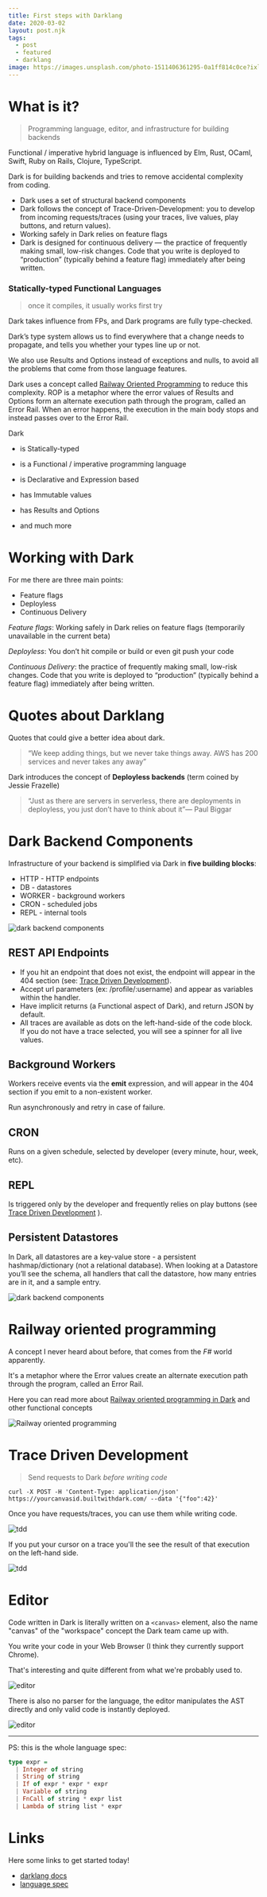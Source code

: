 ```yaml
---
title: First steps with Darklang
date: 2020-03-02
layout: post.njk
tags:
  - post
  - featured
  - darklang
image: https://images.unsplash.com/photo-1511406361295-0a1ff814c0ce?ixlib=rb-1.2.1&ixid=eyJhcHBfaWQiOjEyMDd9&auto=format&fit=crop&w=250&q=40
---
```


# What is it?

> Programming language, editor, and infrastructure for building backends

Functional / imperative hybrid language is influenced by  Elm, Rust, OCaml, Swift, Ruby on Rails, Clojure, TypeScript.

Dark is for building backends and tries to remove accidental complexity from coding.

- Dark uses a set of structural backend components
- Dark follows the concept of Trace-Driven-Development: you to develop from incoming requests/traces (using your traces, live values, play buttons, and return values).
- Working safely in Dark relies on feature flags
- Dark is designed for continuous delivery — the practice of frequently making small, low-risk changes. Code that you write is deployed to “production” (typically behind a feature flag) immediately after being written.


### Statically-typed Functional Languages

> once it compiles, it usually works first try

Dark takes influence from FPs, and Dark programs are fully type-checked.

Dark’s type system allows us to find everywhere that a change needs to propagate, and tells you whether your types line up or not.

We also use Results and Options instead of exceptions and nulls, to avoid all the problems that come from those language features.

Dark uses a concept called [Railway Oriented Programming](https://fsharpforfunandprofit.com/posts/recipe-part2/) to reduce this complexity. ROP is a metaphor where the error values of Results and Options form an alternate execution path through the program, called an Error Rail. When an error happens, the execution in the main body stops and instead passes over to the Error Rail.

Dark

- is Statically-typed

- is a Functional / imperative programming language

- is Declarative and Expression based

- has Immutable values

- has Results and Options

- and much more

# Working with Dark

For me there are three main points:

- Feature flags
- Deployless
- Continuous Delivery


*Feature flags*: Working safely in Dark relies on feature flags (temporarily unavailable in the current beta)

*Deployless*: You don’t hit compile or build or even git push your code

*Continuous Delivery*: the practice of frequently making small, low-risk changes. Code that you write is deployed to “production” (typically behind a feature flag) immediately after being written.


# Quotes about Darklang

Quotes that could give a better idea about dark.

> “We keep adding things, but we never take things away. AWS has 200 services and never takes any away”

Dark introduces the concept of **Deployless backends** (term coined by Jessie Frazelle)

> “Just as there are servers in serverless, there are deployments in deployless, you just don’t have to think about it”— Paul Biggar


# Dark Backend Components

Infrastructure of your backend is simplified via Dark in **five building blocks**:
- HTTP - HTTP endpoints
- DB - datastores
- WORKER - background workers
- CRON - scheduled jobs
- REPL - internal tools

![dark backend components](/assets/images/posts/dark/backend-components.png)

## REST API Endpoints

* If you hit an endpoint that does not exist, the endpoint will appear in the 404 section (see: [Trace Driven Development](https://darklang.github.io/docs/trace-driven-development)).
* Accept url parameters (ex: /profile/:username) and appear as variables within the handler.
* Have implicit returns (a Functional aspect of Dark), and return JSON by default.
* All traces are available as dots on the left-hand-side of the code block. If you do not have a trace selected, you will see a spinner for all live values.

## Background Workers

Workers receive events via the **emit** expression, and will appear in the 404 section if you emit to a non-existent worker.

Run asynchronously and retry in case of failure.

## CRON

Runs on a given schedule, selected by developer (every minute, hour, week, etc).

## REPL

Is triggered only by the developer and frequently relies on play buttons (see  [Trace Driven Development](https://darklang.github.io/docs/trace-driven-development) ).

## Persistent Datastores

In Dark, all datastores are a key-value store - a persistent hashmap/dictionary (not a relational database). When looking at a Datastore you’ll see the schema, all handlers that call the datastore, how many entries are in it, and a sample entry.

![dark backend components](/assets/images/posts/dark/datastores.png)

# Railway oriented programming

A concept I never heard about before, that comes from the *F#* world apparently.

It's a metaphor where the Error values create an alternate execution path through the program, called an Error Rail.

Here you can read more about [Railway oriented programming in Dark](https://medium.com/darklang/real-problems-with-functional-languages-efe668c5264a) and other functional concepts

![Railway oriented programming](/assets/images/posts/dark/railway.png)


# Trace Driven Development

> Send requests to Dark *before writing code*

```
curl -X POST -H 'Content-Type: application/json' https://yourcanvasid.builtwithdark.com/ --data '{"foo":42}'
```

Once you have requests/traces, you can use them while writing code.

![tdd](/assets/images/posts/dark/tdd1.png)

If you put your cursor on a trace you'll the see the result of that execution on the left-hand side.

![tdd](/assets/images/posts/dark/tdd2.png)


# Editor

Code written in Dark is literally written on a `<canvas>` element, also the name "canvas" of the "workspace" concept the Dark team came up with.

You write your code in your Web Browser (I think they currently support Chrome).

That's interesting and quite different from what we're probably used to.

![editor](/assets/images/posts/dark/editor1.png)

There is also no parser for the language, the editor manipulates the AST directly and only valid code is instantly deployed.

![editor](/assets/images/posts/dark/editor2.png)

---

PS: this is the whole language spec:

```haskell
type expr =
  | Integer of string
  | String of string
  | If of expr * expr * expr
  | Variable of string
  | FnCall of string * expr list
  | Lambda of string list * expr
```


# Links

Here some links to get started today!

- [darklang docs](https://darklang.github.io/docs/introduction)
- [language spec](https://ops-documentation.builtwithdark.com/?pretty=1)
